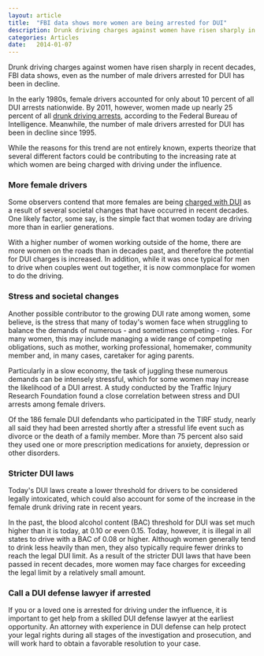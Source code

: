 ```yaml
---
layout: article
title:  "FBI data shows more women are being arrested for DUI"
description: Drunk driving charges against women have risen sharply in recent decades, FBI data shows, even as the number of male drivers arrested for DUI has been in decline.
categories: Articles 
date:   2014-01-07
---
```



<p>Drunk driving charges against women have risen sharply in recent decades, FBI data shows, even as the number of male drivers arrested for DUI has been in decline.</p><p>In the early 1980s, female drivers accounted for only about 10 percent of all DUI arrests nationwide. By 2011, however, women made up nearly 25 percent of all <a href="/DUI-DWI/What-to-Do-if-You-Are-Arrested-for-Drinking-and-Driving.html">drunk driving arrests</a>, according to the Federal Bureau of Intelligence. Meanwhile, the number of male drivers arrested for DUI has been in decline since 1995.</p><p>While the reasons for this trend are not entirely known, experts theorize that several different factors could be contributing to the increasing rate at which women are being charged with driving under the influence.</p><h3>More female drivers</h3><p>Some observers contend that more females are being <a href="/DUI-DWI/DWI-DUI-Penalties.html">charged with DUI</a> as a result of several societal changes that have occurred in recent decades. One likely factor, some say, is the simple fact that women today are driving more than in earlier generations.</p><p>With a higher number of women working outside of the home, there are more women on the roads than in decades past, and therefore the potential for DUI charges is increased. In addition, while it was once typical for men to drive when couples went out together, it is now commonplace for women to do the driving.</p><h3>Stress and societal changes</h3><p>Another possible contributor to the growing DUI rate among women, some believe, is the stress that many of today's women face when struggling to balance the demands of numerous - and sometimes competing - roles. For many women, this may include managing a wide range of competing obligations, such as mother, working professional, homemaker, community member and, in many cases, caretaker for aging parents.</p><p>Particularly in a slow economy, the task of juggling these numerous demands can be intensely stressful, which for some women may increase the likelihood of a DUI arrest. A study conducted by the Traffic Injury Research Foundation found a close correlation between stress and DUI arrests among female drivers.</p><p>Of the 186 female DUI defendants who participated in the TIRF study, nearly all said they had been arrested shortly after a stressful life event such as divorce or the death of a family member. More than 75 percent also said they used one or more prescription medications for anxiety, depression or other disorders.</p><h3>Stricter DUI laws</h3><p>Today's DUI laws create a lower threshold for drivers to be considered legally intoxicated, which could also account for some of the increase in the female drunk driving rate in recent years.</p><p>In the past, the blood alcohol content (BAC) threshold for DUI was set much higher than it is today, at 0.10 or even 0.15. Today, however, it is illegal in all states to drive with a BAC of 0.08 or higher. Although women generally tend to drink less heavily than men, they also typically require fewer drinks to reach the legal DUI limit. As a result of the stricter DUI laws that have been passed in recent decades, more women may face charges for exceeding the legal limit by a relatively small amount.</p><h3>Call a DUI defense lawyer if arrested</h3><p>If you or a loved one is arrested for driving under the influence, it is important to get help from a skilled DUI defense lawyer at the earliest opportunity. An attorney with experience in DUI defense can help protect your legal rights during all stages of the investigation and prosecution, and will work hard to obtain a favorable resolution to your case.</p>
